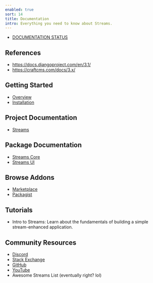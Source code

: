 ```yaml
---
enabled: true
sort: 14
title: Documentation
intro: Everything you need to know about Streams.
---
```


- <a href="status">DOCUMENTATION STATUS</a>

## References

- https://docs.djangoproject.com/en/3.1/
- https://craftcms.com/docs/3.x/

## Getting Started

- [Overview](#overview)
- [Installation](docs/installation)

## Project Documentation

- [Streams](docs/introduction)

## Package Documentation

- [Streams Core](docs/core/introduction)
- [Streams UI](docs/ui/introduction)

## Browse Addons

- [Marketplace](addons)
- [Packagist](https://packagist.org/?type=streams-addon)

## Tutorials

- Intro to Streams: Learn about the fundamentals of building a simple stream-enhanced application.

## Community Resources

- [Discord](https://discord.gg/vhz8NZC)
- [Stack Exchange](https://stackoverflow.com/search?q=laravel+streams)
- [GitHub](https://github.com/anomalylabs)
- [YouTube](https://www.youtube.com/user/AIWebSystems)
- Awesome Streams List (eventually right? lol)
